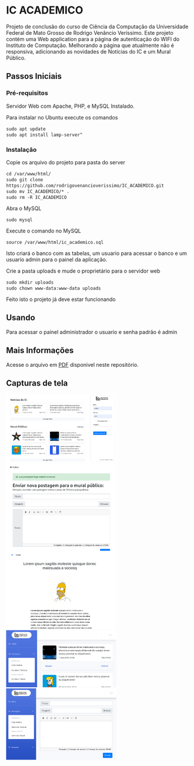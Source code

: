 # IC ACADEMICO
Projeto de conclusão do curso de Ciência da Computação da Universidade Federal de Mato Grosso de Rodrigo Venâncio Veríssimo. Este projeto contém uma Web application para a página de autenticação do WIFI do Instituto de Computação. Melhorando a página que atualmente não é responsiva, adicionando as novidades de Notícias do IC e um Mural Público.
## Passos Iniciais
### Pré-requisitos
Servidor Web com Apache, PHP, e MySQL Instalado.

Para instalar no Ubuntu execute os comandos
```
sudo apt update
sudo apt install lamp-server^
```
### Instalação
Copie os arquivo do projeto para pasta do server
```
cd /var/www/html/
sudo git clone https://github.com/rodrigovenancioverissimo/IC_ACADEMICO.git
sudo mv IC_ACADEMICO/* .
sudo rm -R IC_ACADEMICO
```
Abra o MySQL
```
sudo mysql
```
Execute o comando no MySQL
```
source /var/www/html/ic_academico.sql
```
Isto criará o banco com as tabelas, um usuario para acessar o banco e um usuario admin para o painel da aplicação.

Crie a pasta uploads e mude o proprietário para o servidor web
```
sudo mkdir uploads
sudo chown www-data:www-data uploads
```
Feito isto o projeto já deve estar funcionando
## Usando
Para acessar o painel administrador o usuario e senha padrão é admin
## Mais Informações
Acesse o arquivo em [PDF](Relatório%20Final.pdf) disponivel neste repositório.
## Capturas de tela

<img src="prints/1.png"  width="300px"><img src="prints/2.png"  width="300px"><img src="prints/3.png" width="300px"><img src="prints/4.png" width="300px"><img src="prints/5.png" width="300px">
